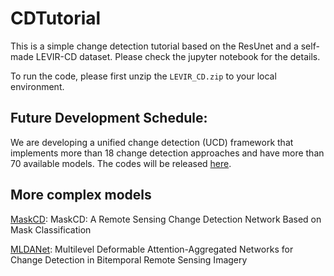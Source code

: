 # CDTutorial
This is a simple change detection tutorial based on the ResUnet and a self-made LEVIR-CD dataset. Please check the jupyter notebook for the details.

To run the code, please first unzip the ``LEVIR_CD.zip`` to your local environment.

## Future Development Schedule:

We are developing a unified change detection (UCD) framework that implements more than 18 change detection approaches and have more than 70 available models. The codes will be released [here](https://github.com/EricYu97/UCD).

## More complex models
[MaskCD](https://github.com/EricYu97/MaskCD): MaskCD: A Remote Sensing Change Detection Network Based on Mask Classification

[MLDANet](https://github.com/numb123-duoduo/MLDANet): Multilevel Deformable Attention-Aggregated Networks for Change Detection in Bitemporal Remote Sensing Imagery